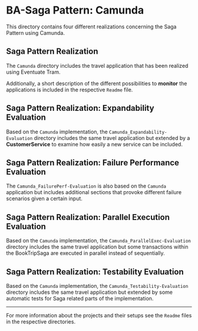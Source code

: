# BA-Saga Pattern: Camunda
This directory contains four different realizations concerning the Saga Pattern using Camunda. 


## Saga Pattern Realization

The `Camunda` directory includes the travel application that has been realized using Eventuate Tram.

Additionally, a short description of the different possibilities to   __monitor__ the applications is included in the respective `Readme` file.


## Saga Pattern Realization: Expandability Evaluation

Based on the `Camunda` implementation, the `Camunda_Expandability-Evaluation` directory includes the same travel application but extended by a __CustomerService__ to examine how easily a new service can be included.



## Saga Pattern Realization: Failure Performance Evaluation

The `Camunda_FailurePerf-Evaluation` is also based on the `Camunda` application but includes additional sections that provoke different failure scenarios given a certain input.


## Saga Pattern Realization: Parallel Execution Evaluation

Based on the `Camunda` implementation, the `Camunda_ParallelExec-Evaluation` directory includes the same travel application but some transactions within the BookTripSaga are executed in parallel instead of sequentially.


## Saga Pattern Realization: Testability Evaluation

Based on the `Camunda` implementation, the `Camunda_Testability-Evaluation` directory includes the same travel application but extended by some automatic tests for Saga related parts of the implementation.

-----------------------------------------------------------------------------
For more information about the projects and their setups see the `Readme` files in the respective directories.
